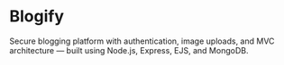 # Blogify
Secure blogging platform with authentication, image uploads, and MVC architecture — built using Node.js, Express, EJS, and MongoDB.
